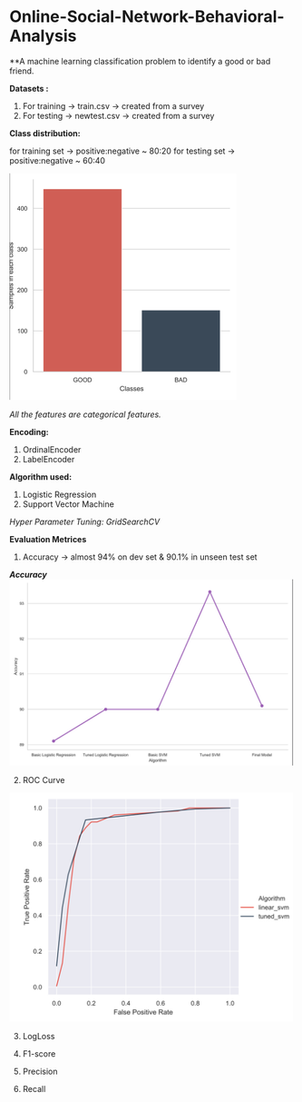 # Online-Social-Network-Behavioral-Analysis

**A machine learning classification problem to identify a good or bad friend.

**Datasets :**

1. For training -> train.csv -> created from a survey
2. For testing -> newtest.csv -> created from a survey

**Class distribution:**

for training set -> positive:negative ~ 80:20
for testing set -> positive:negative ~ 60:40

<img src = "Jpeg/classdist.png" width = "400">

*All the features are categorical features.*

**Encoding:** 

1. OrdinalEncoder
2. LabelEncoder


**Algorithm used:** 

1. Logistic Regression
2. Support Vector Machine


*Hyper Parameter Tuning: GridSearchCV*

**Evaluation Metrices**

1. Accuracy -> almost 94% on dev set & 90.1% in unseen test set


***Accuracy***
<img src = "Jpeg/accuracy.png" width = "500">


2. ROC Curve

<img src = "Jpeg/roc.png" width = "500">


3. LogLoss

4. F1-score

5. Precision

6. Recall
